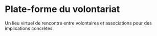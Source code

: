 Plate-forme du volontariat
=========

Un lieu virtuel de rencontre entre volontaires et associations pour des implications concrètes.